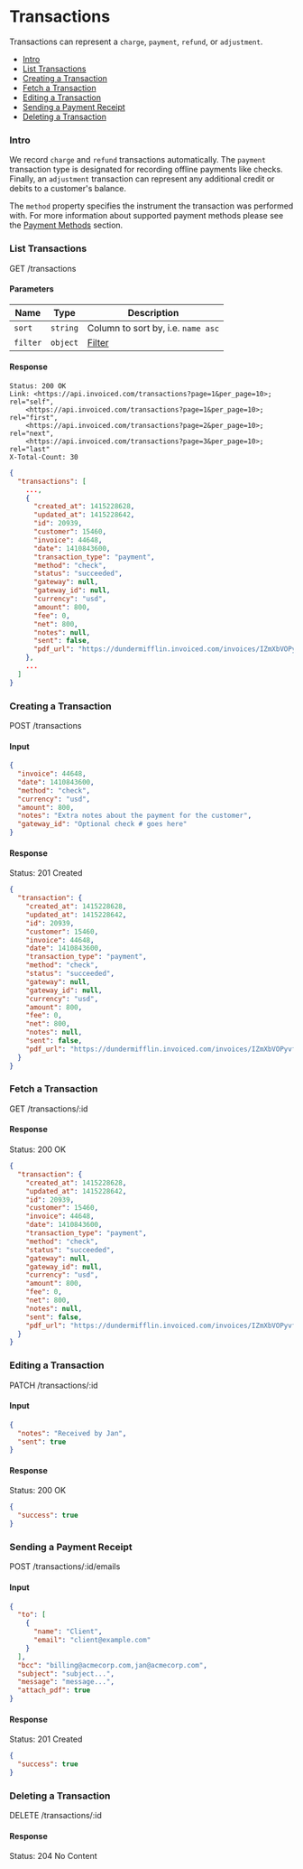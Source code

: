 Transactions
====

Transactions can represent a `charge`, `payment`, `refund`, or `adjustment`.

* [Intro](#intro)
* [List Transactions](#list-transactions)
* [Creating a Transaction](#creating-a-transaction)
* [Fetch a Transaction](#fetch-a-transaction)
* [Editing a Transaction](#editing-a-transaction)
* [Sending a Payment Receipt](#sending-a-payment-receipt)
* [Deleting a Transaction](#deleting-a-transaction)

### Intro

We record `charge` and `refund` transactions automatically. The `payment` transaction type is designated for recording offline payments like checks. Finally, an `adjustment` transaction can represent any additional credit or debits to a customer's balance.

The `method` property specifies the instrument the transaction was performed with. For more information about supported payment methods please see the [Payment Methods](PaymentMethods.md) section.

### List Transactions

  GET /transactions

#### Parameters

Name | Type | Description
-----|------|-------------
`sort`|`string`|Column to sort by, i.e. `name asc`
`filter`|`object`|[Filter](../README.md#filter)

#### Response

```
Status: 200 OK
Link: <https://api.invoiced.com/transactions?page=1&per_page=10>; rel="self",
    <https://api.invoiced.com/transactions?page=1&per_page=10>; rel="first",
    <https://api.invoiced.com/transactions?page=2&per_page=10>; rel="next",
    <https://api.invoiced.com/transactions?page=3&per_page=10>; rel="last"
X-Total-Count: 30
```

```json
{
  "transactions": [
    ...,
    {
      "created_at": 1415228628,
      "updated_at": 1415228642,
      "id": 20939,
      "customer": 15460,
      "invoice": 44648,
      "date": 1410843600,
      "transaction_type": "payment",
      "method": "check",
      "status": "succeeded",
      "gateway": null,
      "gateway_id": null,
      "currency": "usd",
      "amount": 800,
      "fee": 0,
      "net": 800,
      "notes": null,
      "sent": false,
      "pdf_url": "https://dundermifflin.invoiced.com/invoices/IZmXbVOPyvfD3GPBmyd6FwXY/20939/pdf"
    },
    ...
  ]
}
```

### Creating a Transaction

  POST /transactions

#### Input

```json
{
  "invoice": 44648,
  "date": 1410843600,
  "method": "check",
  "currency": "usd",
  "amount": 800,
  "notes": "Extra notes about the payment for the customer",
  "gateway_id": "Optional check # goes here"
}
```

#### Response

  Status: 201 Created

```json
{
  "transaction": {
    "created_at": 1415228628,
    "updated_at": 1415228642,
    "id": 20939,
    "customer": 15460,
    "invoice": 44648,
    "date": 1410843600,
    "transaction_type": "payment",
    "method": "check",
    "status": "succeeded",
    "gateway": null,
    "gateway_id": null,
    "currency": "usd",
    "amount": 800,
    "fee": 0,
    "net": 800,
    "notes": null,
    "sent": false,
    "pdf_url": "https://dundermifflin.invoiced.com/invoices/IZmXbVOPyvfD3GPBmyd6FwXY/20939/pdf"
  }
}
```

### Fetch a Transaction

  GET /transactions/:id

#### Response

  Status: 200 OK

```json
{
  "transaction": {
    "created_at": 1415228628,
    "updated_at": 1415228642,
    "id": 20939,
    "customer": 15460,
    "invoice": 44648,
    "date": 1410843600,
    "transaction_type": "payment",
    "method": "check",
    "status": "succeeded",
    "gateway": null,
    "gateway_id": null,
    "currency": "usd",
    "amount": 800,
    "fee": 0,
    "net": 800,
    "notes": null,
    "sent": false,
    "pdf_url": "https://dundermifflin.invoiced.com/invoices/IZmXbVOPyvfD3GPBmyd6FwXY/20939/pdf"
  }
}
```

### Editing a Transaction

  PATCH /transactions/:id

#### Input

```json
{
  "notes": "Received by Jan",
  "sent": true
}
```

#### Response

  Status: 200 OK

```json
{
  "success": true
}
```

### Sending a Payment Receipt

  POST /transactions/:id/emails

#### Input

```json
{
  "to": [
    {
      "name": "Client",
      "email": "client@example.com"
    }
  ],
  "bcc": "billing@acmecorp.com,jan@acmecorp.com",
  "subject": "subject...",
  "message": "message...",
  "attach_pdf": true
}
```

#### Response

  Status: 201 Created

```json
{
  "success": true
}
```

### Deleting a Transaction

  DELETE /transactions/:id

#### Response

  Status: 204 No Content